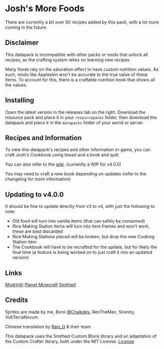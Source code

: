 # Josh's More Foods
There are currently a bit over 50 recipes added by this pack, with a lot more coming in the future.

## Disclaimer
This datapack is incompatible with other packs or mods that unlock all recipes, as the crafting system relies on learning new recipes.

Many foods rely on the saturation effect to have custom nutrition values. As such, mods like Appleskin won't be accurate to the true value of these items. To account for this, there is a craftable nutrition book that shows all the values.

## Installing
Open the latest version in the releases tab on the right. Download the resource pack and place it in your `resourcepacks` folder, then download the datapack and place it in the `datapacks` folder of your world or server.

## Recipes and Information
To view this datapack's recipes and other information in-game, you can craft Josh's Cookbook using bread and a book and quill.

You can also refer to the [wiki](https://github.com/Joshcraft2002/joshs-more-foods/wiki). (currently a WIP for v4.0.0)

You may need to craft a new book depending on updates (refer to the changelog for more information)

## Updating to v4.0.0
It should be fine to update directly from v3 to v4, with just the following to note:
- Old food will turn into vanilla items (that can safely be consumed)
- Rice Making Station items will turn into item frames and won't work, these are best discarded
- Rice Making Stations placed will be broken, but drop the new Cooking Station item
- The Cookbook will have to be recrafted for the update, but for likely the final time (a feature is being worked on to just craft it into an updated version)

## Links
[Modrinth](https://modrinth.com/datapack/joshs-more-foods)
[Planet Minecraft](https://www.planetminecraft.com/data-pack/josh-s-more-foods-20-new-recipes/)
[Smithed](https://smithed.dev/packs/Ll8QwDr1ZYTuvnV8DEjJ)

## Credits
Sprites are made by me, Bonii [@Chalkdev](https://twitter.com/ChalkDev), RenTheMan, Sirenity, VidiTerraNovum

Chinese translation by [Rain_G](https://www.planetminecraft.com/member/rain_g/) & their team

This datapack uses the Smithed Custom Block library and an adaptation of the Custom Crafter library, both under the MIT License. [License](LICENSE-smithed)
